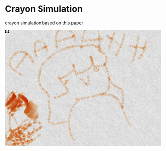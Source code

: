 # Crayon Simulation

crayon simulation based on [this paper](https://www.researchgate.net/publication/4038539_Simulating_wax_crayons)

![showcase image](crayon.png)
